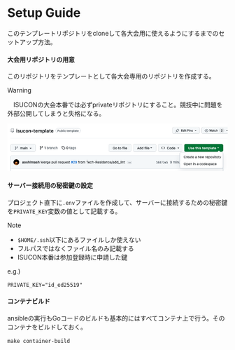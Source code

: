 # Setup Guide

このテンプレートリポジトリをcloneして各大会用に使えるようにするまでのセットアップ方法。

#### 大会用リポジトリの用意

このリポジトリをテンプレートとして各大会専用のリポジトリを作成する。

> [!WARNING]
>　ISUCONの大会本番では必ずprivateリポジトリにすること。競技中に問題を外部公開してしまうと失格になる。

![](./figs/use_this_template.png)

#### サーバー接続用の秘密鍵の設定

プロジェクト直下に`.env`ファイルを作成して、サーバーに接続するための秘密鍵を`PRIVATE_KEY`変数の値として記載する。

> [!NOTE]
> - `$HOME/.ssh`以下にあるファイルしか使えない
> - フルパスではなくファイル名のみ記載する
> - ISUCON本番は参加登録時に申請した鍵

e.g.)
```
PRIVATE_KEY="id_ed25519"
```

#### コンテナビルド

ansibleの実行もGoコードのビルドも基本的にはすべてコンテナ上で行う。そのコンテナをビルドしておく。

```
make container-build
```
